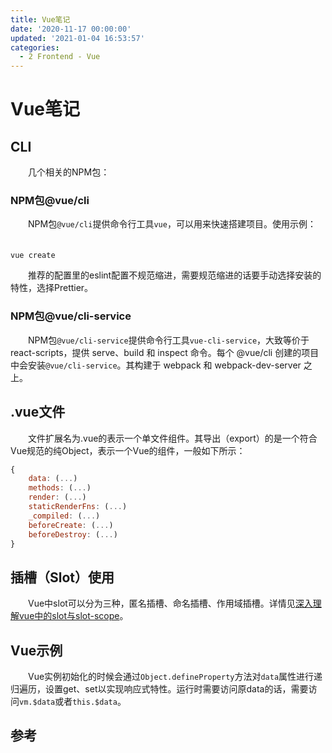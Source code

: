 ```yaml
---
title: Vue笔记
date: '2020-11-17 00:00:00'
updated: '2021-01-04 16:53:57'
categories:
  - 2 Frontend - Vue
---
```


# Vue笔记

## CLI

　　几个相关的NPM包：

### NPM包@vue/cli

　　NPM包`@vue/cli`提供命令行工具`vue`，可以用来快速搭建项目。使用示例：
　
```shell
vue create
```

　　推荐的配置里的eslint配置不规范缩进，需要规范缩进的话要手动选择安装的特性，选择Prettier。

### NPM包@vue/cli-service

　　NPM包`@vue/cli-service`提供命令行工具`vue-cli-service`，大致等价于 react-scripts，提供 serve、build 和 inspect 命令。每个 @vue/cli 创建的项目中会安装`@vue/cli-service`。其构建于 webpack 和 webpack-dev-server 之上。

## .vue文件

　　文件扩展名为.vue的表示一个单文件组件。其导出（export）的是一个符合Vue规范的纯Object，表示一个Vue的组件，一般如下所示：
```javascript
{
    data: (...)
    methods: (...)
    render: (...)
    staticRenderFns: (...)
    _compiled: (...)
    beforeCreate: (...)
    beforeDestroy: (...)
}
```

## 插槽（Slot）使用

　　Vue中slot可以分为三种，匿名插槽、命名插槽、作用域插槽。详情见[深入理解vue中的slot与slot-scope](https://juejin.im/post/6844903555837493256)。

## Vue示例

　　Vue实例初始化的时候会通过`Object.defineProperty`方法对`data`属性进行递归遍历，设置get、set以实现响应式特性。运行时需要访问原data的话，需要访问`vm.$data`或者`this.$data`。

## 参考

[^1]: [深入理解vue中的slot与slot-scope](https://juejin.im/post/6844903555837493256)
